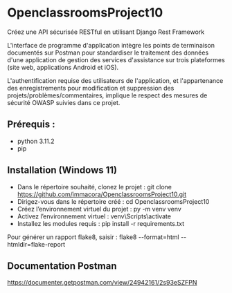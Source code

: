 # OpenclassroomsProject10
Créez une API sécurisée RESTful en utilisant Django Rest Framework

L'interface de programme d'application intègre les points de terminaison documentés sur Postman pour standardiser le traitement des données d'une application de gestion des services d'assistance sur trois plateformes (site web, applications Android et iOS).

L'authentification requise des utilisateurs de l'application, et l'appartenance des enregistrements pour modification et suppression des projets/problèmes/commentaires, implique le respect des mesures de sécurité OWASP suivies dans ce projet.

## Prérequis :
  - python 3.11.2
  - pip

## Installation (Windows 11)

  - Dans le répertoire souhaité, clonez le projet : git clone https://github.com/immacora/OpenclassroomsProject10.git
  - Dirigez-vous dans le répertoire créé : cd OpenclassroomsProject10
  - Créez l’environnement virtuel du projet : py -m venv venv
  - Activez l’environnement virtuel : venv\Scripts\activate
  - Installez les modules requis : pip install -r requirements.txt

Pour générer un rapport flake8, saisir : flake8 --format=html --htmldir=flake-report

## Documentation Postman

https://documenter.getpostman.com/view/24942161/2s93eSZFPN